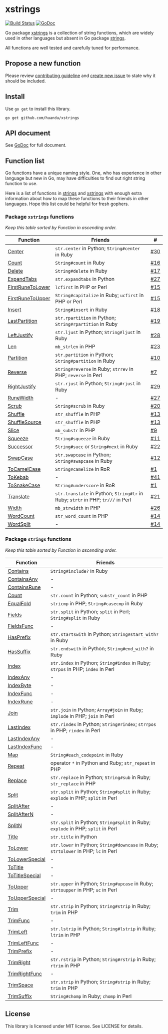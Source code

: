 # xstrings #

[![Build Status](https://travis-ci.org/huandu/xstrings.svg?branch=master)](https://travis-ci.org/huandu/xstrings)
[![GoDoc](https://godoc.org/github.com/huandu/xstrings?status.svg)](https://godoc.org/github.com/huandu/xstrings)

Go package [xstrings](https://godoc.org/github.com/huandu/xstrings) is a collection of string functions, which are widely used in other languages but absent in Go package [strings](http://golang.org/pkg/strings).

All functions are well tested and carefully tuned for performance.

## Propose a new function ##

Please review [contributing guideline](CONTRIBUTING.md) and [create new issue](https://github.com/huandu/xstrings/issues) to state why it should be included.

## Install ##

Use `go get` to install this library.

	go get github.com/huandu/xstrings

## API document ##

See [GoDoc](https://godoc.org/github.com/huandu/xstrings) for full document.

## Function list ##

Go functions have a unique naming style. One, who has experience in other language but new in Go, may have difficulties to find out right string function to use.

Here is a list of functions in [strings](http://golang.org/pkg/strings) and [xstrings](https://godoc.org/github.com/huandu/xstrings) with enough extra information about how to map these functions to their friends in other languages. Hope this list could be helpful for fresh gophers.

### Package `xstrings` functions ###

*Keep this table sorted by Function in ascending order.*

| Function | Friends | # |
| -------- | ------- | --- |
| [Center](https://godoc.org/github.com/huandu/xstrings#Center) | `str.center` in Python; `String#center` in Ruby | [#30](https://github.com/huandu/xstrings/issues/30) |
| [Count](https://godoc.org/github.com/huandu/xstrings#Count) | `String#count` in Ruby | [#16](https://github.com/huandu/xstrings/issues/16) |
| [Delete](https://godoc.org/github.com/huandu/xstrings#Delete) | `String#delete` in Ruby | [#17](https://github.com/huandu/xstrings/issues/17) |
| [ExpandTabs](https://godoc.org/github.com/huandu/xstrings#ExpandTabs) | `str.expandtabs` in Python | [#27](https://github.com/huandu/xstrings/issues/27) |
| [FirstRuneToLower](https://godoc.org/github.com/huandu/xstrings#FirstRuneToLower) | `lcfirst` in PHP or Perl | [#15](https://github.com/huandu/xstrings/issues/15) |
| [FirstRuneToUpper](https://godoc.org/github.com/huandu/xstrings#FirstRuneToUpper) | `String#capitalize` in Ruby; `ucfirst` in PHP or Perl | [#15](https://github.com/huandu/xstrings/issues/15) |
| [Insert](https://godoc.org/github.com/huandu/xstrings#Insert) | `String#insert` in Ruby | [#18](https://github.com/huandu/xstrings/issues/18) |
| [LastPartition](https://godoc.org/github.com/huandu/xstrings#LastPartition) | `str.rpartition` in Python; `String#rpartition` in Ruby | [#19](https://github.com/huandu/xstrings/issues/19) |
| [LeftJustify](https://godoc.org/github.com/huandu/xstrings#LeftJustify) | `str.ljust` in Python; `String#ljust` in Ruby | [#28](https://github.com/huandu/xstrings/issues/28) |
| [Len](https://godoc.org/github.com/huandu/xstrings#Len) | `mb_strlen` in PHP | [#23](https://github.com/huandu/xstrings/issues/23) |
| [Partition](https://godoc.org/github.com/huandu/xstrings#Partition) | `str.partition` in Python; `String#partition` in Ruby | [#10](https://github.com/huandu/xstrings/issues/10) |
| [Reverse](https://godoc.org/github.com/huandu/xstrings#Reverse) | `String#reverse` in Ruby; `strrev` in PHP; `reverse` in Perl | [#7](https://github.com/huandu/xstrings/issues/7) |
| [RightJustify](https://godoc.org/github.com/huandu/xstrings#RightJustify) | `str.rjust` in Python; `String#rjust` in Ruby | [#29](https://github.com/huandu/xstrings/issues/29) |
| [RuneWidth](https://godoc.org/github.com/huandu/xstrings#RuneWidth) | - | [#27](https://github.com/huandu/xstrings/issues/27) |
| [Scrub](https://godoc.org/github.com/huandu/xstrings#Scrub) | `String#scrub` in Ruby | [#20](https://github.com/huandu/xstrings/issues/20) |
| [Shuffle](https://godoc.org/github.com/huandu/xstrings#Shuffle) | `str_shuffle` in PHP | [#13](https://github.com/huandu/xstrings/issues/13) |
| [ShuffleSource](https://godoc.org/github.com/huandu/xstrings#ShuffleSource) | `str_shuffle` in PHP | [#13](https://github.com/huandu/xstrings/issues/13) |
| [Slice](https://godoc.org/github.com/huandu/xstrings#Slice) | `mb_substr` in PHP | [#9](https://github.com/huandu/xstrings/issues/9) |
| [Squeeze](https://godoc.org/github.com/huandu/xstrings#Squeeze) | `String#squeeze` in Ruby | [#11](https://github.com/huandu/xstrings/issues/11) |
| [Successor](https://godoc.org/github.com/huandu/xstrings#Successor) | `String#succ` or `String#next` in Ruby | [#22](https://github.com/huandu/xstrings/issues/22) |
| [SwapCase](https://godoc.org/github.com/huandu/xstrings#SwapCase) | `str.swapcase` in Python; `String#swapcase` in Ruby | [#12](https://github.com/huandu/xstrings/issues/12) |
| [ToCamelCase](https://godoc.org/github.com/huandu/xstrings#ToCamelCase) | `String#camelize` in RoR | [#1](https://github.com/huandu/xstrings/issues/1) |
| [ToKebab](https://godoc.org/github.com/huandu/xstrings#ToKebabCase) | - | [#41](https://github.com/huandu/xstrings/issues/41) |
| [ToSnakeCase](https://godoc.org/github.com/huandu/xstrings#ToSnakeCase) | `String#underscore` in RoR | [#1](https://github.com/huandu/xstrings/issues/1) |
| [Translate](https://godoc.org/github.com/huandu/xstrings#Translate) | `str.translate` in Python; `String#tr` in Ruby; `strtr` in PHP; `tr///` in Perl | [#21](https://github.com/huandu/xstrings/issues/21) |
| [Width](https://godoc.org/github.com/huandu/xstrings#Width) | `mb_strwidth` in PHP | [#26](https://github.com/huandu/xstrings/issues/26) |
| [WordCount](https://godoc.org/github.com/huandu/xstrings#WordCount) | `str_word_count` in PHP | [#14](https://github.com/huandu/xstrings/issues/14) |
| [WordSplit](https://godoc.org/github.com/huandu/xstrings#WordSplit) | - | [#14](https://github.com/huandu/xstrings/issues/14) |

### Package `strings` functions ###

*Keep this table sorted by Function in ascending order.*

| Function | Friends |
| -------- | ------- |
| [Contains](http://golang.org/pkg/strings/#Contains) | `String#include?` in Ruby |
| [ContainsAny](http://golang.org/pkg/strings/#ContainsAny) | - |
| [ContainsRune](http://golang.org/pkg/strings/#ContainsRune) | - |
| [Count](http://golang.org/pkg/strings/#Count) | `str.count` in Python; `substr_count` in PHP |
| [EqualFold](http://golang.org/pkg/strings/#EqualFold) | `stricmp` in PHP; `String#casecmp` in Ruby |
| [Fields](http://golang.org/pkg/strings/#Fields) | `str.split` in Python; `split` in Perl; `String#split` in Ruby |
| [FieldsFunc](http://golang.org/pkg/strings/#FieldsFunc) | - |
| [HasPrefix](http://golang.org/pkg/strings/#HasPrefix) | `str.startswith` in Python; `String#start_with?` in Ruby |
| [HasSuffix](http://golang.org/pkg/strings/#HasSuffix) | `str.endswith` in Python; `String#end_with?` in Ruby |
| [Index](http://golang.org/pkg/strings/#Index) | `str.index` in Python; `String#index` in Ruby; `strpos` in PHP; `index` in Perl |
| [IndexAny](http://golang.org/pkg/strings/#IndexAny) | - |
| [IndexByte](http://golang.org/pkg/strings/#IndexByte) | - |
| [IndexFunc](http://golang.org/pkg/strings/#IndexFunc) | - |
| [IndexRune](http://golang.org/pkg/strings/#IndexRune) | - |
| [Join](http://golang.org/pkg/strings/#Join) | `str.join` in Python; `Array#join` in Ruby; `implode` in PHP; `join` in Perl |
| [LastIndex](http://golang.org/pkg/strings/#LastIndex) | `str.rindex` in Python; `String#rindex`; `strrpos` in PHP; `rindex` in Perl |
| [LastIndexAny](http://golang.org/pkg/strings/#LastIndexAny) | - |
| [LastIndexFunc](http://golang.org/pkg/strings/#LastIndexFunc) | - |
| [Map](http://golang.org/pkg/strings/#Map) | `String#each_codepoint` in Ruby |
| [Repeat](http://golang.org/pkg/strings/#Repeat) | operator `*` in Python and Ruby; `str_repeat` in PHP |
| [Replace](http://golang.org/pkg/strings/#Replace) | `str.replace` in Python; `String#sub` in Ruby; `str_replace` in PHP |
| [Split](http://golang.org/pkg/strings/#Split) | `str.split` in Python; `String#split` in Ruby; `explode` in PHP; `split` in Perl |
| [SplitAfter](http://golang.org/pkg/strings/#SplitAfter) | - |
| [SplitAfterN](http://golang.org/pkg/strings/#SplitAfterN) | - |
| [SplitN](http://golang.org/pkg/strings/#SplitN) | `str.split` in Python; `String#split` in Ruby; `explode` in PHP; `split` in Perl |
| [Title](http://golang.org/pkg/strings/#Title) | `str.title` in Python |
| [ToLower](http://golang.org/pkg/strings/#ToLower) | `str.lower` in Python; `String#downcase` in Ruby; `strtolower` in PHP; `lc` in Perl |
| [ToLowerSpecial](http://golang.org/pkg/strings/#ToLowerSpecial) | - |
| [ToTitle](http://golang.org/pkg/strings/#ToTitle) | - |
| [ToTitleSpecial](http://golang.org/pkg/strings/#ToTitleSpecial) | - |
| [ToUpper](http://golang.org/pkg/strings/#ToUpper) | `str.upper` in Python; `String#upcase` in Ruby; `strtoupper` in PHP; `uc` in Perl |
| [ToUpperSpecial](http://golang.org/pkg/strings/#ToUpperSpecial) | - |
| [Trim](http://golang.org/pkg/strings/#Trim) | `str.strip` in Python; `String#strip` in Ruby; `trim` in PHP |
| [TrimFunc](http://golang.org/pkg/strings/#TrimFunc) | - |
| [TrimLeft](http://golang.org/pkg/strings/#TrimLeft) | `str.lstrip` in Python; `String#lstrip` in Ruby; `ltrim` in PHP |
| [TrimLeftFunc](http://golang.org/pkg/strings/#TrimLeftFunc) | - |
| [TrimPrefix](http://golang.org/pkg/strings/#TrimPrefix) | - |
| [TrimRight](http://golang.org/pkg/strings/#TrimRight) | `str.rstrip` in Python; `String#rstrip` in Ruby; `rtrim` in PHP |
| [TrimRightFunc](http://golang.org/pkg/strings/#TrimRightFunc) | - |
| [TrimSpace](http://golang.org/pkg/strings/#TrimSpace) | `str.strip` in Python; `String#strip` in Ruby; `trim` in PHP |
| [TrimSuffix](http://golang.org/pkg/strings/#TrimSuffix) | `String#chomp` in Ruby; `chomp` in Perl |

## License ##

This library is licensed under MIT license. See LICENSE for details.

